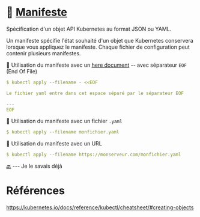 # :scroll: [Manifeste](https://kubernetes.io/docs/reference/glossary/?all=true#term-manifest)

Spécification d'un objet API Kubernetes au format JSON ou YAML.

Un manifeste spécifie l'état souhaité d'un objet que Kubernetes conservera lorsque vous appliquez le manifeste. Chaque fichier de configuration peut contenir plusieurs manifestes.

:round_pushpin: Utilisation du manifeste avec un [here document](https://en.wikipedia.org/wiki/Here_document) -- avec séparateur `EOF` (End Of File)

```yaml
$ kubectl apply --filename - <<EOF

Le fichier yaml entre dans cet espace séparé par le séparateur EOF

---
EOF
```

:round_pushpin: Utilisation du manifeste avec un fichier `.yaml`

```yaml
$ kubectl apply --filename monfichier.yaml
```

:round_pushpin: Utilisation du manifeste avec un URL

```yaml
$ kubectl apply --filename https://monserveur.com/monfichier.yaml
```

[:back:](../#control_knobs-le-plan-de-contrôle-control-plane) --- Je le savais déjà

# Références

https://kubernetes.io/docs/reference/kubectl/cheatsheet/#creating-objects


